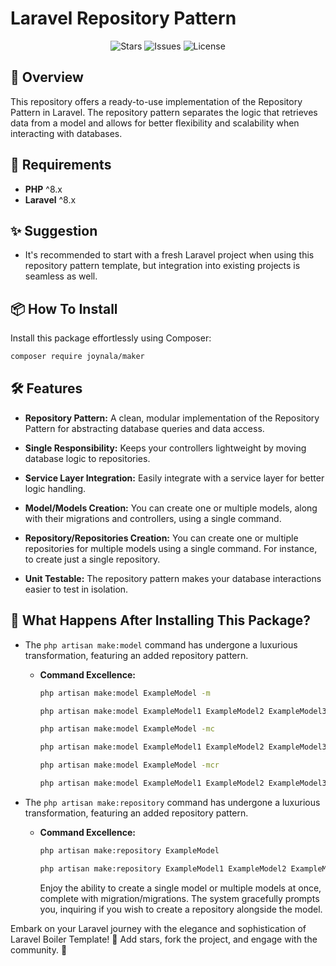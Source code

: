 # Laravel Repository Pattern
<p align="center"> <img src="https://img.shields.io/github/stars/your-repo/repository-pattern?style=for-the-badge" alt="Stars"> <img src="https://img.shields.io/github/issues/your-repo/repository-pattern?style=for-the-badge" alt="Issues"> <img src="https://img.shields.io/github/license/your-repo/repository-pattern?style=for-the-badge" alt="License"> </p>


## 🚀 Overview
This repository offers a ready-to-use implementation of the Repository Pattern in Laravel. The repository pattern separates the logic that retrieves data from a model and allows for better flexibility and scalability when interacting with databases.

## 🌟 Requirements
- **PHP** ^8.x
- **Laravel** ^8.x

## ✨ Suggestion
- It's recommended to start with a fresh Laravel project when using this repository pattern template, but integration into existing projects is seamless as well.

## 📦 How To Install
Install this package effortlessly using Composer:

```bash
composer require joynala/maker
```
## 🛠️ Features
- **Repository Pattern:** A clean, modular implementation of the Repository Pattern for abstracting database queries and data access.

- **Single Responsibility:** Keeps your controllers lightweight by moving database logic to repositories.

- **Service Layer Integration:** Easily integrate with a service layer for better logic handling.

- **Model/Models Creation:** You can create one or multiple models, along with their migrations and controllers, using a single command.

- **Repository/Repositories Creation:** You can create one or multiple repositories for multiple models using a single command. For instance, to create just a single repository.


- **Unit Testable:** The repository pattern makes your database interactions easier to test in isolation.

## 🚀 What Happens After Installing This Package?
- The `php artisan make:model` command has undergone a luxurious transformation, featuring an added repository pattern.
  - **Command Excellence:**
    ```bash
    php artisan make:model ExampleModel -m
    ```
    ```bash
    php artisan make:model ExampleModel1 ExampleModel2 ExampleModel3 -m
    ```
    ```bash
    php artisan make:model ExampleModel -mc
    ```
    ```bash
    php artisan make:model ExampleModel1 ExampleModel2 ExampleModel3 -mc
    ```
    ```bash
    php artisan make:model ExampleModel -mcr
    ```
    ```bash
    php artisan make:model ExampleModel1 ExampleModel2 ExampleModel3 -mcr
    ```

- The `php artisan make:repository` command has undergone a luxurious transformation, featuring an added repository pattern.
  - **Command Excellence:**
    ```bash
    php artisan make:repository ExampleModel
    ```
    ```bash
    php artisan make:repository ExampleModel1 ExampleModel2 ExampleModel3
    ```

    Enjoy the ability to create a single model or multiple models at once, complete with migration/migrations. The system gracefully prompts you, inquiring if you wish to create a repository alongside the model.
  
Embark on your Laravel journey with the elegance and sophistication of Laravel Boiler Template! 
🌟 Add stars, fork the project, and engage with the community. 🚀

